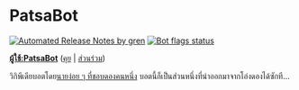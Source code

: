 # PatsaBot
[![Automated Release Notes by gren](https://img.shields.io/badge/%F0%9F%A4%96-release%20notes-00B2EE.svg?style=flat-square)](https://github-tools.github.io/github-release-notes/) [![Bot flags status](https://img.shields.io/static/v1?style=flat-square&logo=wikipedia&label=Bot%20flags&message=Approved&color=darkgreen)][botuserpage]

**[ผู้ใช้:PatsaBot][botuserpage]** ([คุย][botusertalk] | [ส่วนร่วม][botcontribs])

วิกิพีเดียบอตโดย[นายง่อย ๆ ที่ชอบดองคนหนึ่ง][] บอตนี้ก็เป็นส่วนหนึ่งที่นำออกมาจากโอ่งดองได้ซักที...

[นายง่อย ๆ ที่ชอบดองคนหนึ่ง]: https://w.wiki/JSB
[botuserpage]: https://w.wiki/4S53
[botcontribs]: https://w.wiki/4S55
[botusertalk]: https://w.wiki/4S54
